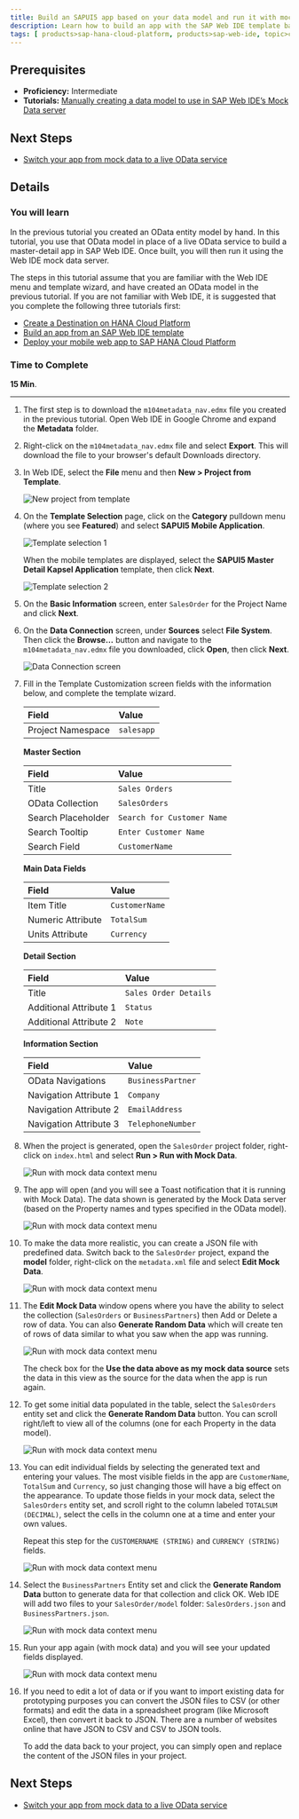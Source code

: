 ```yaml
---
title: Build an SAPUI5 app based on your data model and run it with mock data
description: Learn how to build an app with the SAP Web IDE template based on your manually created data model
tags: [ products>sap-hana-cloud-platform, products>sap-web-ide, topic>cloud, topic>html5, topic>mobile, topic>odata, topic>sapui5, tutorial>intermediate ]
---
```


## Prerequisites  
 - **Proficiency:** Intermediate
 - **Tutorials:** [Manually creating a data model to use in SAP Web IDE’s Mock Data server](http://go.sap.com/developer/tutorials/hcp-webide-create-odata-model.html)

## Next Steps
 - [Switch your app from mock data to a live OData service](http://go.sap.com/developer/tutorials/hcp-webide-switch-live-odata.html)

## Details
### You will learn  
In the previous tutorial you created an OData entity model by hand. In this tutorial, you use that OData model in place of a live OData service to build a master-detail app in SAP Web IDE. Once built, you will then run it using the Web IDE mock data server.

The steps in this tutorial assume that you are familiar with the Web IDE menu and template wizard, and have created an OData model in the previous tutorial. If you are not familiar with Web IDE, it is suggested that you complete the following three tutorials first:

 - [Create a Destination on HANA Cloud Platform](http://go.sap.com/developer/tutorials/hcp-create-destination.html)
 - [Build an app from an SAP Web IDE template](http://go.sap.com/developer/tutorials/hcp-template-mobile-web-app.html)
 - [Deploy your mobile web app to SAP HANA Cloud Platform](http://go.sap.com/developer/tutorials/hcp-deploy-mobile-web-app.html)

### Time to Complete

**15 Min**.

---

1. The first step is to download the `m104metadata_nav.edmx` file you created in the previous tutorial. Open Web IDE in Google Chrome and expand the **Metadata** folder.

2. Right-click on the `m104metadata_nav.edmx` file and select **Export**. This will download the file to your browser's default Downloads directory.

3. In Web IDE, select the **File** menu and then **New > Project from Template**.

    ![New project from template](https://raw.githubusercontent.com/SAPDocuments/Tutorials/master/tutorials/hcp-webide-build-app-mock-data/mob4-2_3.png)

4. On the **Template Selection** page, click on the **Category** pulldown menu (where you see **Featured**) and select **SAPUI5 Mobile Application**.

    ![Template selection 1](https://raw.githubusercontent.com/SAPDocuments/Tutorials/master/tutorials/hcp-webide-build-app-mock-data/mob4-2_4a.png)

    When the mobile templates are displayed, select the **SAPUI5 Master Detail Kapsel Application** template, then click **Next**.

    ![Template selection 2](https://raw.githubusercontent.com/SAPDocuments/Tutorials/master/tutorials/hcp-webide-build-app-mock-data/mob4-2_4b.png)


5. On the **Basic Information** screen, enter `SalesOrder` for the Project Name and click **Next**.

6. On the **Data Connection** screen, under **Sources** select **File System**. Then click the **Browse…** button and navigate to the `m104metadata_nav.edmx` file you downloaded, click **Open**, then click **Next**.

    ![Data Connection screen](https://raw.githubusercontent.com/SAPDocuments/Tutorials/master/tutorials/hcp-webide-build-app-mock-data/mob4-2_6.png)

7. Fill in the Template Customization screen fields with the information below, and complete the template wizard.

    Field              |  Value  
    :------------------| :-----------
    Project Namespace  | `salesapp`

    **Master Section**

    Field               |  Value  
    :-------------------| :-----------
    Title               | `Sales Orders`
    OData Collection    | `SalesOrders`
    Search Placeholder  | `Search for Customer Name`
    Search Tooltip      | `Enter Customer Name`
    Search Field        | `CustomerName`

    **Main Data Fields**

    Field               |  Value
    :-------------------| :-----------
    Item Title          | `CustomerName`
    Numeric Attribute   | `TotalSum`
    Units Attribute     | `Currency`

    **Detail Section**

    Field                   |  Value
    :-----------------------| :-----------
    Title                   | `Sales Order Details`
    Additional Attribute 1  | `Status`
    Additional Attribute 2  | `Note`


    **Information Section**

    Field                   |  Value
    :-----------------------| :-----------
    OData Navigations       | `BusinessPartner`
    Navigation Attribute 1  | `Company`
    Navigation Attribute 2  | `EmailAddress`
    Navigation Attribute 3  | `TelephoneNumber`


8. When the project is generated, open the `SalesOrder` project folder, right-click on `index.html` and select **Run > Run with Mock Data**.

    ![Run with mock data context menu](https://raw.githubusercontent.com/SAPDocuments/Tutorials/master/tutorials/hcp-webide-build-app-mock-data/mob4-2_8.png)


9. The app will open (and you will see a Toast notification that it is running with Mock Data). The data shown is generated by the Mock Data server (based on the Property names and types specified in the OData model).

    ![Run with mock data context menu](https://raw.githubusercontent.com/SAPDocuments/Tutorials/master/tutorials/hcp-webide-build-app-mock-data/mob4-2_9.png)

10. To make the data more realistic, you can create a JSON file with predefined data. Switch back to the `SalesOrder` project, expand the **model** folder, right-click on the `metadata.xml` file and select **Edit Mock Data**.

    ![Run with mock data context menu](https://raw.githubusercontent.com/SAPDocuments/Tutorials/master/tutorials/hcp-webide-build-app-mock-data/mob4-2_10.png)

11. The **Edit Mock Data** window opens where you have the ability to select the collection (`SalesOrders` or `BusinessPartners`) then Add or Delete a row of data. You can also **Generate Random Data** which will create ten of rows of data similar to what you saw when the app was running.

    ![Run with mock data context menu](https://raw.githubusercontent.com/SAPDocuments/Tutorials/master/tutorials/hcp-webide-build-app-mock-data/mob4-2_11.png)

    The check box for the **Use the data above as my mock data source** sets the data in this view as the source for the data when the app is run again.

12. To get some initial data populated in the table, select the `SalesOrders` entity set and click the **Generate Random Data** button. You can scroll right/left to view all of the columns (one for each Property in the data model).

    ![Run with mock data context menu](https://raw.githubusercontent.com/SAPDocuments/Tutorials/master/tutorials/hcp-webide-build-app-mock-data/mob4-2_12.png)

13. You can edit individual fields by selecting the generated text and entering your values. The most visible fields in the app are `CustomerName`, `TotalSum` and `Currency`, so just changing those will have a big effect on the appearance. To update those fields in your mock data, select the `SalesOrders` entity set, and scroll right to the column labeled `TOTALSUM (DECIMAL)`, select the cells in the column one at a time and enter your own values.

    Repeat this step for the `CUSTOMERNAME (STRING)` and `CURRENCY (STRING)` fields.

    ![Run with mock data context menu](https://raw.githubusercontent.com/SAPDocuments/Tutorials/master/tutorials/hcp-webide-build-app-mock-data/mob4-2_13.png)

14. Select the `BusinessPartners` Entity set and click the **Generate Random Data** button to generate data for that collection and click OK. Web IDE will add two files to your `SalesOrder/model` folder: `SalesOrders.json` and `BusinessPartners.json`.

    ![Run with mock data context menu](https://raw.githubusercontent.com/SAPDocuments/Tutorials/master/tutorials/hcp-webide-build-app-mock-data/mob4-2_14.png)

15. Run your app again (with mock data) and you will see your updated fields displayed.

    ![Run with mock data context menu](https://raw.githubusercontent.com/SAPDocuments/Tutorials/master/tutorials/hcp-webide-build-app-mock-data/mob4-2_15.png)

16. If you need to edit a lot of data or if you want to import existing data for prototyping purposes you can convert the JSON files to CSV (or other formats) and edit the data in a spreadsheet program (like Microsoft Excel), then convert it back to JSON. There are a number of websites online that have JSON to CSV and CSV to JSON tools.

    To add the data back to your project, you can simply open and replace the content of the JSON files in your project.

## Next Steps
 - [Switch your app from mock data to a live OData service](http://go.sap.com/developer/tutorials/hcp-webide-switch-live-odata.html)
